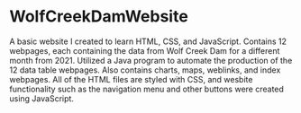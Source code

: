# WolfCreekDamWebsite
A basic website I created to learn HTML, CSS, and JavaScript.
Contains 12 webpages, each containing the data from Wolf Creek Dam for a different month from 2021. Utilized a Java program to automate the production of the 12 data table webpages.
Also contains charts, maps, weblinks, and index webpages.
All of the HTML files are styled with CSS, and wesbite functionality such as the navigation menu and other buttons were created using JavaScript.
